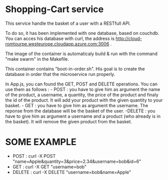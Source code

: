 # Shopping-Cart service

This service handle the basket of a user with a RESTfull API.

To do so, it has been implemented with one database, based on couchdb. You can acces his database with curl, the address is http://cloud-romtourpe.westeurope.cloudapp.azure.com:3006 . 

The image of the container is automaticaly build & run with the command "make swarm" in the Makefile.

This container contains "boot-in-order.sh". His goal is to create the database in order that the microservice run properly.

In App.js, you can found the GET, POST and DELETE operations. You can use them as follows : 
    - POST : you have to give him as argument the name of the product, a username, a quantity, the price of the product and finaly the id of the product. It will add your product with the given quantity to your basket.
    - GET : you have to give him as argument the username. The reponse from the database will be the basket of the user.
    -DELETE : you have to give him as argument a username and a product (who already is in the basket). It will remove the given product from the basket.
# SOME EXAMPLE

- POST : curl -X POST "name=Apple&quantity=3&price=2.34&username=bob&id=6" 
- GET : curl -X GET "username=bob" 
- DELETE : curl -X DELETE "username=bob&name=Apple"
